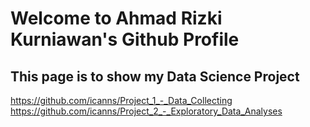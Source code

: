 # Welcome to Ahmad Rizki Kurniawan's Github Profile

## This page is to show my Data Science Project

https://github.com/icanns/Project_1_-_Data_Collecting
https://github.com/icanns/Project_2_-_Exploratory_Data_Analyses

